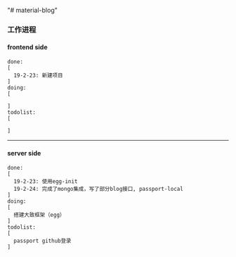 "# material-blog" 

### 工作进程

#### frontend side
```
done: 
[
  19-2-23: 新建项目
]
doing:
[

]
todolist:
[

]
```

------------------

#### server side
```
done: 
[
  19-2-23: 使用egg-init
  19-2-24: 完成了mongo集成，写了部分blog接口, passport-local
]
doing:
[
  搭建大致框架（egg）
]
todolist:
[
  passport github登录
]
```